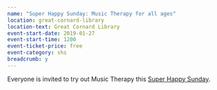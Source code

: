 ```yaml
---
name: "Super Happy Sunday: Music Therapy for all ages"
location: great-cornard-library
location-text: Great Cornard Library
event-start-date: 2019-01-27
event-start-time: 1200
event-ticket-price: free
event-category: shs
breadcrumb: y
---
```


Everyone is invited to try out Music Therapy this [Super Happy Sunday](/super-happy-sunday/).
